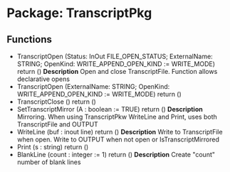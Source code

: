 # Package: TranscriptPkg
## Functions
- TranscriptOpen <font id="function_arguments">(Status: InOut FILE_OPEN_STATUS; ExternalName: STRING; OpenKind: WRITE_APPEND_OPEN_KIND := WRITE_MODE)</font> <font id="function_return">return ()</font>
**Description**
Open and close TranscriptFile.  Function allows declarative opens 
- TranscriptOpen <font id="function_arguments">(ExternalName: STRING; OpenKind: WRITE_APPEND_OPEN_KIND := WRITE_MODE)</font> <font id="function_return">return ()</font>
- TranscriptClose <font id="function_arguments">()</font> <font id="function_return">return ()</font>
- SetTranscriptMirror <font id="function_arguments">(A : boolean := TRUE)</font> <font id="function_return">return ()</font>
**Description**
Mirroring.  When using TranscriptPkw WriteLine and Print, uses both TranscriptFile and OUTPUT 
- WriteLine <font id="function_arguments">(buf : inout line)</font> <font id="function_return">return ()</font>
**Description**
Write to TranscriptFile when open.  Write to OUTPUT when not open or IsTranscriptMirrored
- Print <font id="function_arguments">(s : string)</font> <font id="function_return">return ()</font>
- BlankLine <font id="function_arguments">(count : integer := 1)</font> <font id="function_return">return ()</font>
**Description**
Create "count" number of blank lines

